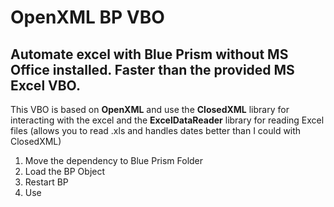 # OpenXML BP VBO

## Automate excel with Blue Prism without MS Office installed. Faster than the provided MS Excel VBO.

This VBO is based on **OpenXML** and use the **ClosedXML** library for interacting with the excel and the **ExcelDataReader** library for reading Excel files (allows you to read .xls and handles dates better than I could with ClosedXML)

1. Move the dependency to Blue Prism Folder
2. Load the BP Object
3. Restart BP
4. Use
